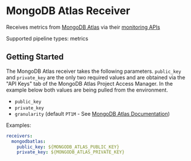 # MongoDB Atlas Receiver

Receives metrics from [MongoDB Atlas](https://www.mongodb.com/cloud/atlas) 
via their [monitoring APIs](https://docs.atlas.mongodb.com/reference/api/monitoring-and-logs/)

Supported pipeline types: metrics

## Getting Started

The MongoDB Atlas receiver takes the following parameters. `public_key` and 
`private_key` are the only two required values and are obtained via the 
"API Keys" tab of the MongoDB Atlas Project Access Manager. In the example
below both values are being pulled from the environment.

- `public_key`
- `private_key`
- `granularity` (default `PT1M` - See [MongoDB Atlas Documentation](https://docs.atlas.mongodb.com/reference/api/process-measurements/))

Examples:

```yaml
receivers:
  mongodbatlas:
    public_key: ${MONGODB_ATLAS_PUBLIC_KEY}
    private_key: ${MONGODB_ATLAS_PRIVATE_KEY}
```


